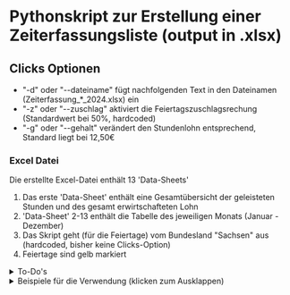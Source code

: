 # Pythonskript zur Erstellung einer Zeiterfassungsliste (output in .xlsx)

## Clicks Optionen

- "-d" oder "--dateiname" fügt nachfolgenden Text in den Dateinamen (Zeiterfassung_*_2024.xlsx) ein
- "-z" oder "--zuschlag" aktiviert die Feiertagszuschlagsrechung (Standardwert bei 50%, hardcoded)
- "-g" oder "--gehalt" verändert den Stundenlohn entsprechend, Standard liegt bei 12,50€

### Excel Datei

Die erstellte Excel-Datei enthält 13 'Data-Sheets'

   1. Das erste 'Data-Sheet' enthält eine Gesamtübersicht der geleisteten Stunden und des gesamt erwirtschafteten Lohn
   2. 'Data-Sheet' 2-13 enthält die Tabelle des jeweiligen Monats (Januar - Dezember)
   3. Das Skript geht (für die Feiertage) vom Bundesland "Sachsen" aus (hardcoded, bisher keine Clicks-Option)
   4. Feiertage sind gelb markiert
<details>
   <summary> To-Do's</summary>

   1. Clicks-Option zur Auswahl des Bundeslandes (für korrekte Eintragung Feiertage)
   2. Clicks-Option zur genauen Definition des Feiertagzuschlages
   3. Wochenend- und Nachtzuschläge (entsprechende Clicks-Option)
   4. Grundgehalt als feste Konstante auf 'Data-Sheet' 1 (zur einfachen Anpassung)
   5. GUI für nutzerfreundlichere Bedienung
      
   
</details>
<details>
<summary> Beispiele für die Verwendung (klicken zum Ausklappen)</summary>

### Standardverwendung
```bash
py main.py
```
Erstellt eine Excel-Datei mit Standardstundenlohn (12,50€) ohne Feiertagszuschlag

### Mit angepasstem Stundenlohn
```bash
py main.py --gehalt 14.50
```

```bash
py main.py -g 14.50
```
Verwendet 14,50€ als Stundenlohn

### Mit Feiertagszuschlag
```bash
py main.py --zuschlag
```

```bash
py main.py -z
```
Aktiviert die Feiertagszuschlagsberechnung (50%)

### Mit eigenem Dateinamen
```bash
py main.py --dateiname MeineZeiterfassung
```

```bash
py main.py -d MeineZeiterfassung
```
Erstellt "Zeitplan_MeineZeiterfassung_2024.xlsx"

### Alle Optionen kombiniert
```bash
py main.py -d MeineZeiterfassung -g 14.50 -z
```
Verwendet alle verfügbaren Optionen
</details>


